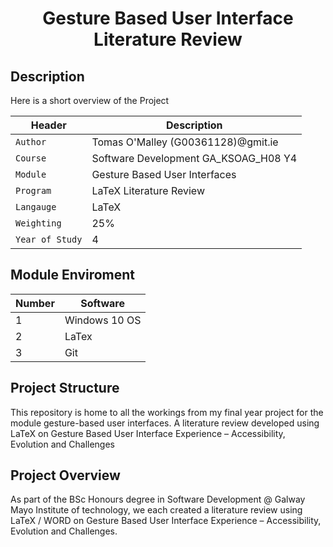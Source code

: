 
<p align="center">
<h1 align="center">Gesture Based User Interface Literature Review </h1>

## Description
 <p align="left">
Here is a short overview of the Project 
<br />
</p>

| Header | Description |
| --- | --- |
| `Author` | Tomas O'Malley (G00361128)@gmit.ie |
| `Course` | Software Development GA_KSOAG_H08 Y4  |
| `Module` | Gesture Based User Interfaces     |
| `Program` |  LaTeX Literature Review   |
| `Langauge` | LaTeX |
| `Weighting` | 25% |
| `Year of Study` | 4 |

## Module Enviroment 


| Number | Software |
| --- | --- |
| 1 | Windows 10 OS|
| 2 | LaTex|
| 3 | Git|



## Project Structure  
This repository is home to all the workings from my final year project for the module gesture-based user interfaces. A literature review developed using LaTeX on  Gesture Based User Interface Experience – Accessibility, Evolution and Challenges


## Project Overview  
As part of the BSc Honours degree in Software Development @ Galway Mayo Institute of technology, we each created a  literature review  using LaTeX / WORD on  Gesture Based User Interface Experience – Accessibility, Evolution and Challenges.
